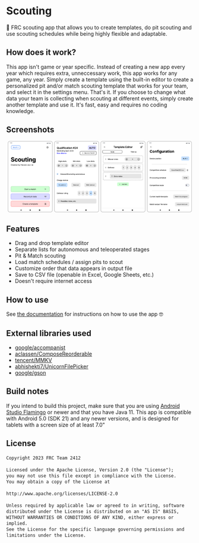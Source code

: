 # Scouting
🤖 FRC scouting app that allows you to create templates, do pit scouting and use scouting schedules while being highly flexible and adaptable.

## How does it work?
This app isn't game or year specific. Instead of creating a new app every year which requires extra, unneccessary work, this app works for any game, any year. Simply create a template using the built-in editor to create a personalized pit and/or match scouting template that works for your team, and select it in the settings menu. That's it. If you choose to change what data your team is collecting when scouting at different events, simply create another template and use it. It's fast, easy and requires no coding knowledge. 

## Screenshots
<div class="flex" align="center">
  <img src="media/Preview-HomePageView.png" width="24%"/>
  <img src="media/Preview-InMatchView.png" width="24%" />
  <img src="media/Preview-TemplateEditorView.png" width="24%" />
  <img src="media/Preview-ConfigurationView.png" width="24%" />
</div>

## Features
- Drag and drop template editor
- Separate lists for autonomous and teleoperated stages
- Pit & Match scouting
- Load match schedules / assign pits to scout
- Customize order that data appears in output file
- Save to CSV file (openable in Excel, Google Sheets, etc.)
- Doesn't require internet access

## How to use
See [the documentation](https://github.com/robototes/ScoutingApp/wiki) for instructions on how to use the app 🤓

## External libraries used
- [google/accompanist](https://github.com/google/accompanist)
- [aclassen/ComposeReorderable](https://github.com/aclassen/ComposeReorderable)
- [tencent/MMKV](https://github.com/tencent/MMKV)
- [abhishekti7/UnicornFilePicker](https://github.com/abhishekti7/UnicornFilePicker)
- [google/gson](https://github.com/google/gson)

## Build notes
If you intend to build this project, make sure that you are using [Android Studio Flamingo](https://developer.android.com/studio/preview) or newer and that you have Java 11. This app is compatible with Android 5.0 (SDK 21) and any newer versions, and is designed for tablets with a screen size of at least 7.0" 

## License
```
Copyright 2023 FRC Team 2412

Licensed under the Apache License, Version 2.0 (the "License");
you may not use this file except in compliance with the License.
You may obtain a copy of the License at

http://www.apache.org/licenses/LICENSE-2.0

Unless required by applicable law or agreed to in writing, software
distributed under the License is distributed on an "AS IS" BASIS,
WITHOUT WARRANTIES OR CONDITIONS OF ANY KIND, either express or implied.
See the License for the specific language governing permissions and
limitations under the License.
```

